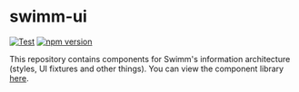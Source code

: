 # swimm-ui 

[![Test](https://github.com/swimmio/swimm-ui/actions/workflows/test.yml/badge.svg)](https://github.com/swimmio/swimm-ui/actions/workflows/test.yml)
[![npm version](https://badge.fury.io/js/@swimm%2Fui.svg)](https://badge.fury.io/js/@swimm%2Fui)

This repository contains components for Swimm's information architecture (styles, UI fixtures and other things). 
You can view the component library [here](https://swimm-ui.web.app).
